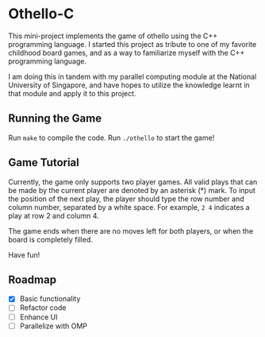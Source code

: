 # Othello-C

This mini-project implements the game of othello using the C++ programming language. I started this project as tribute to one of my favorite childhood board games, and as a way to familiarize myself with the C++ programming language.

I am doing this in tandem with my parallel computing module at the National University of Singapore, and have hopes to utilize the knowledge learnt in that module and apply it to this project.

## Running the Game

Run `make` to compile the code.
Run `./othello` to start the game!

## Game Tutorial

Currently, the game only supports two player games. All valid plays that can be made by the current player are denoted by an asterisk (\*) mark. To input the position of the next play, the player should type the row number and column number, separated by a white space. For example, `2 4` indicates a play at row 2 and column 4.

The game ends when there are no moves left for both players, or when the board is completely filled.

Have fun!

## Roadmap

- [x] Basic functionality
- [ ] Refactor code
- [ ] Enhance UI
- [ ] Parallelize with OMP
